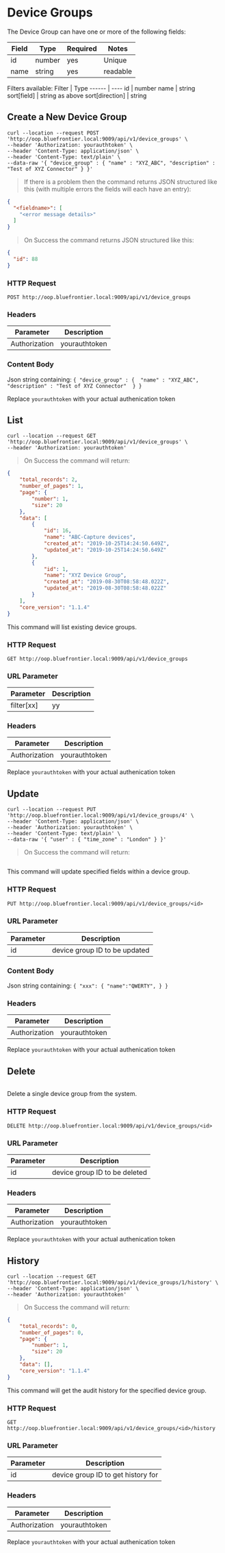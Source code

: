 # Device Groups

The Device Group can have one or more of the following fields:

Field | Type | Required | Notes
----- | ---- | -------- | -----
id  | number | yes | Unique
name | string | yes | readable

Filters available:
Filter | Type
------ | ----
id | number
name | string
sort[field] | string as above
sort[direction] | string

[//]:#(*****************************************************************************)

## Create a New Device Group

```shell
curl --location --request POST 'http://oop.bluefrontier.local:9009/api/v1/device_groups' \
--header 'Authorization: yourauthtoken' \
--header 'Content-Type: application/json' \
--header 'Content-Type: text/plain' \
--data-raw '{ "device_group" : { "name" : "XYZ_ABC", "description" : "Test of XYZ Connector" } }'
```

> If there is a problem then the command returns JSON structured like this (with multiple errors the fields will each have an entry):

```json
{
  "<fieldname>": [
  	"<error message details>"
  ]
}
```

> On Success the command returns JSON structured like this:

```json
{
  "id": 88
}
```

### HTTP Request

`POST http://oop.bluefrontier.local:9009/api/v1/device_groups`

### Headers

Parameter | Description
--------- | -----------
Authorization | yourauthtoken

### Content Body

Json string containing:
`
	{
		"device_group" : { 
			"name" : "XYZ_ABC",
			"description" : "Test of XYZ Connector" 
		}
	}
`

<aside class="notice">Replace <code>yourauthtoken</code> with your actual authenication token</aside>


[//]:#(*****************************************************************************)

## List

```shell
curl --location --request GET 'http://oop.bluefrontier.local:9009/api/v1/device_groups' \
--header 'Authorization: yourauthtoken'
```

> On Success the command will return:

```json
{
    "total_records": 2,
    "number_of_pages": 1,
    "page": {
        "number": 1,
        "size": 20
    },
    "data": [
        {
            "id": 16,
            "name": "ABC-Capture devices",
            "created_at": "2019-10-25T14:24:50.649Z",
            "updated_at": "2019-10-25T14:24:50.649Z"
        },
        {
            "id": 1,
            "name": "XYZ Device Group",
            "created_at": "2019-08-30T08:58:48.022Z",
            "updated_at": "2019-08-30T08:58:48.022Z"
        }
    ],
    "core_version": "1.1.4"
}
```

This command will list existing device groups.

### HTTP Request

`GET http://oop.bluefrontier.local:9009/api/v1/device_groups`

### URL Parameter

Parameter | Description
--------- | -----------
filter[xx] | yy

### Headers

Parameter | Description
--------- | -----------
Authorization | yourauthtoken

<aside class="notice">Replace <code>yourauthtoken</code> with your actual authenication token</aside>



[//]:#(*****************************************************************************)

## Update

```shell
curl --location --request PUT 'http://oop.bluefrontier.local:9009/api/v1/device_groups/4' \
--header 'Content-Type: application/json' \
--header 'Authorization: yourauthtoken' \
--header 'Content-Type: text/plain' \
--data-raw '{ "user" : { "time_zone" : "London" } }'
```

> On Success the command will return:

```json
```

This command will update specified fields within a device group.

### HTTP Request

`PUT http://oop.bluefrontier.local:9009/api/v1/device_groups/<id>`

### URL Parameter

Parameter | Description
--------- | -----------
id | device group ID to be updated

### Content Body

Json string containing:
`
	{
		"xxx": {
			"name":"QWERTY",
		}
	}
`

### Headers

Parameter | Description
--------- | -----------
Authorization | yourauthtoken

<aside class="notice">Replace <code>yourauthtoken</code> with your actual authenication token</aside>



[//]:#(*****************************************************************************)

## Delete

```shell
```

Delete a single device group from the system.

### HTTP Request

`DELETE http://oop.bluefrontier.local:9009/api/v1/device_groups/<id>`

### URL Parameter

Parameter | Description
--------- | -----------
id | device group ID to be deleted

### Headers

Parameter | Description
--------- | -----------
Authorization | yourauthtoken

<aside class="notice">Replace <code>yourauthtoken</code> with your actual authenication token</aside>


[//]:#(*****************************************************************************)

## History

```shell
curl --location --request GET 'http://oop.bluefrontier.local:9009/api/v1/device_groups/1/history' \
--header 'Content-Type: application/json' \
--header 'Authorization: yourauthtoken'
```

> On Success the command will return:

```json
{
    "total_records": 0,
    "number_of_pages": 0,
    "page": {
        "number": 1,
        "size": 20
    },
    "data": [],
    "core_version": "1.1.4"
}
```

This command will get the audit history for the specified device group.

### HTTP Request

`GET http://oop.bluefrontier.local:9009/api/v1/device_groups/<id>/history`

### URL Parameter

Parameter | Description
--------- | -----------
id | device group ID to get history for

### Headers

Parameter | Description
--------- | -----------
Authorization | yourauthtoken

<aside class="notice">Replace <code>yourauthtoken</code> with your actual authenication token</aside>
